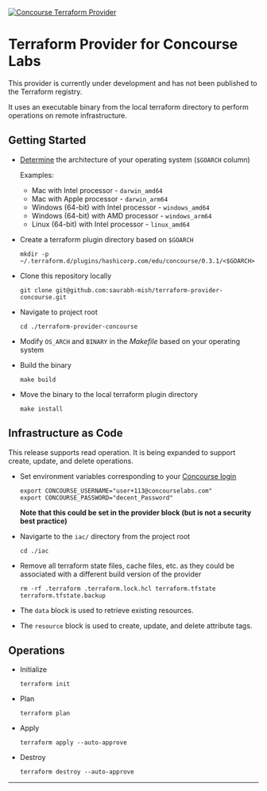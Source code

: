 [![Concourse Terraform Provider](https://github.com/saurabh-mish/terraform-provider-concourse/actions/workflows/ci.yaml/badge.svg)](https://github.com/saurabh-mish/terraform-provider-concourse/actions/workflows/ci.yaml)

# Terraform Provider for Concourse Labs

This provider is currently under development and has not been published to the Terraform registry.

It uses an executable binary from the local terraform directory to perform operations on remote infrastructure.

## Getting Started

+ [Determine][1] the architecture of your operating system (`$GOARCH` column)

  Examples:

  + Mac with Intel processor - `darwin_amd64`
  + Mac with Apple processor - `darwin_arm64`
  + Windows (64-bit) with Intel processor - `windows_amd64`
  + Windows (64-bit) with AMD processor - `windows_arm64`
  + Linux (64-bit) with Intel processor - `linux_amd64`

+ Create a terraform plugin directory based on `$GOARCH`

  `mkdir -p ~/.terraform.d/plugins/hashicorp.com/edu/concourse/0.3.1/<$GOARCH>`

+ Clone this repository locally

  `git clone git@github.com:saurabh-mish/terraform-provider-concourse.git`

+ Navigate to project root

  `cd ./terraform-provider-concourse`

+ Modify `OS_ARCH` and `BINARY` in the *Makefile* based on your operating system

+ Build the binary

  `make build`

+ Move the binary to the local terraform plugin directory

  `make install`

## Infrastructure as Code

This release supports read operation. It is being expanded to support create, update, and delete operations.

+ Set environment variables corresponding to your [Concourse login][2]

  ```
  export CONCOURSE_USERNAME="user+113@concourselabs.com"
  export CONCOURSE_PASSWORD="decent_Password"
  ```

  **Note that this could be set in the provider block (but is not a security best practice)**

+ Navigarte to the `iac/` directory from the project root

  `cd ./iac`

+ Remove all terraform state files, cache files, etc. as they could be associated with a different build version of the provider

  `rm -rf .terraform .terraform.lock.hcl terraform.tfstate terraform.tfstate.backup`

+ The `data` block is used to retrieve existing resources.

+ The `resource` block is used to create, update, and delete attribute tags.


## Operations

+ Initialize

  `terraform init`

+ Plan

  `terraform plan`

+ Apply

  `terraform apply --auto-approve`

+ Destroy

  `terraform destroy --auto-approve`


---

[1]: https://go.dev/doc/install/source#environment
[2]: https://prod.concourselabs.io/
